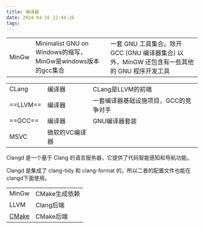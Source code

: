 ```yaml
---
title: 编译器
date: 2024-04-16 22:44:26
tags: 
---
```


|     |                                            |                                     |
| ----- | -------------------------------------------------- | ------------------------------------------------------------ |
| MinGw | Minimalist GNU on Windows的缩写，MinGw是windows版本的gcc集合 | 一套 GNU 工具集合。除开 GCC (GNU 编译器集合) 以外，MinGW 还包含有一些其他的 GNU 程序开发工具 |

|          |          |                      |
| -------- | -------- | -------------------- |
| CLang    | 编译器      | CLang是LLVM的前端        |
| ==LLVM== | 编译器      | 一套编译器基础设施项目，GCC的竞争对手 |
| ==GCC==  | 编译器      | GNU编译器套装             |
| MSVC     | 微软的VC编译器 |                      |

Clangd 是一个基于 Clang 的语言服务器，它提供了代码智能感知和导航功能。

Clangd 是集成了 clang-tidy 和 clang-format 的，所以二者的配置文件也能在clangd下面使用。

|                                |           |
| ------------------------------ | --------- |
| MinGw                          | CMake生成依赖 |
| LLVM                           | Clang后端   |
| [CMake](CMake.md) | CMake后端   |
